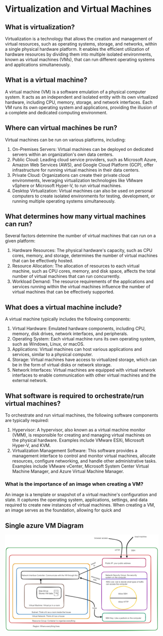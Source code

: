 # Virtualization and Virtual Machines

## What is virtualization?

Virtualization is a technology that allows the creation and management of virtual resources, such as operating systems, storage, and networks, within a single physical hardware platform. It enables the efficient utilization of hardware resources by dividing them into multiple isolated environments, known as virtual machines (VMs), that can run different operating systems and applications simultaneously.

## What is a virtual machine?

A virtual machine (VM) is a software emulation of a physical computer system. It acts as an independent and isolated entity with its own virtualized hardware, including CPU, memory, storage, and network interfaces. Each VM runs its own operating system and applications, providing the illusion of a complete and dedicated computing environment.

## Where can virtual machines be run?

Virtual machines can be run on various platforms, including:

1. On-Premises Servers: Virtual machines can be deployed on dedicated servers within an organization's own data centers.
2. Public Cloud: Leading cloud service providers, such as Microsoft Azure, Amazon Web Services (AWS), and Google Cloud Platform (GCP), offer infrastructure for running virtual machines in their data centers.
3. Private Cloud: Organizations can create their private cloud environments, leveraging virtualization technologies like VMware vSphere or Microsoft Hyper-V, to run virtual machines.
4. Desktop Virtualization: Virtual machines can also be used on personal computers to create isolated environments for testing, development, or running multiple operating systems simultaneously.

## What determines how many virtual machines can run?

Several factors determine the number of virtual machines that can run on a given platform:

1. Hardware Resources: The physical hardware's capacity, such as CPU cores, memory, and storage, determines the number of virtual machines that can be effectively hosted.
2. Resource Allocation: The allocation of resources to each virtual machine, such as CPU cores, memory, and disk space, affects the total number of virtual machines that can run concurrently.
3. Workload Demand: The resource requirements of the applications and services running within the virtual machines influence the number of virtual machines that can be effectively supported.

## What does a virtual machine include?

A virtual machine typically includes the following components:

1. Virtual Hardware: Emulated hardware components, including CPU, memory, disk drives, network interfaces, and peripherals.
2. Operating System: Each virtual machine runs its own operating system, such as Windows, Linux, or macOS.
3. Applications: Virtual machines can host various applications and services, similar to a physical computer.
4. Storage: Virtual machines have access to virtualized storage, which can be in the form of virtual disks or network storage.
5. Network Interfaces: Virtual machines are equipped with virtual network interfaces to enable communication with other virtual machines and the external network.

## What software is required to orchestrate/run virtual machines?

To orchestrate and run virtual machines, the following software components are typically required:

1. Hypervisor: A hypervisor, also known as a virtual machine monitor (VMM), is responsible for creating and managing virtual machines on the physical hardware. Examples include VMware ESXi, Microsoft Hyper-V, and KVM.
2. Virtualization Management Software: This software provides a management interface to control and monitor virtual machines, allocate resources, configure networking, and handle other administrative tasks. Examples include VMware vCenter, Microsoft System Center Virtual Machine Manager, and Azure Virtual Machine Manager.

### What is the importance of an image when creating a VM?

An image is a template or snapshot of a virtual machine's configuration and state. It captures the operating system, applications, settings, and data required to create new instances of virtual machines. When creating a VM, an image serves as the foundation, allowing for quick and

## Single azure VM Diagram
![Alt Text](./diagram.jpg)